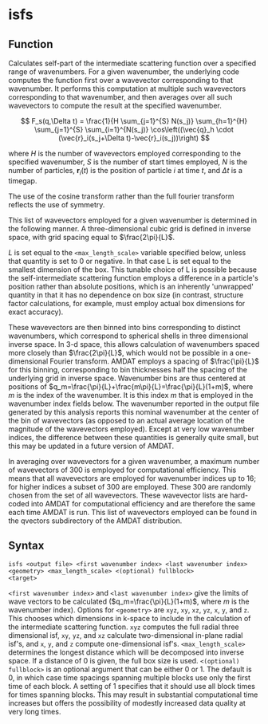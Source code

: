 <h1>isfs</h1>
<h2>Function</h2>

Calculates self-part of the intermediate scattering function over a specified range of wavenumbers.
For a given wavenumber, the underlying code computes the function first over a wavevector corresponding to that wavenumber.
It performs this computation at multiple such wavevectors corresponding to that wavenumber, and then averages over all such wavevectors to compute the result at the specified wavenumber.

$$ F_s(q,\Delta t) = \frac{1}{H \sum_{j=1}^{S} N(s_j)} \sum_{h=1}^{H} \sum_{j=1}^{S} \sum_{i=1}^{N(s_j)} \cos\left((\vec{q}_h \cdot (\vec{r}_i(s_j+\Delta t)-\vec{r}_i(s_j))\right) $$

where $H$ is the number of wavevectors employed corresponding to the specified wavenumber, $S$ is the number of start times employed, $N$ is the number of particles, $\boldsymbol{r}_i(t)$ is the position of particle $i$ at time $t$, and $\Delta t$ is a timegap.


The use of the cosine transform rather than the full fourier transform reflects the use of symmetry.

This list of wavevectors employed for a given wavenumber is determined in the following manner.
A three-dimensional cubic grid is defined in inverse space, with grid spacing equal to $\frac{2\pi}{L}$.


$L$ is set equal to the ``<max_length_scale>`` variable specified below, unless that quantity is set to 0 or negative.
In that case L is set equal to the smallest dimension of the box.
This tunable choice of L is possible because the self-intermediate scattering function employs a difference in a particle's position rather than absolute positions, which is an inherently 'unwrapped' quantity in that it has no dependence on box size (in contrast, structure factor calculations, for example, must employ actual box dimensions for exact accuracy).

These wavevectors are then binned into bins corresponding to distinct wavenumbers, which correspond to spherical shells in three dimensional inverse space.
In 3-d space, this allows calculation of wavenumbers spaced more closely than $\frac{2\pi}{L}$, which would not be possible in a one-dimensional Fourier transform.
 AMDAT employs a spacing of $\frac{\pi}{L}$ for this binning, corresponding to bin thicknesses half the spacing of the underlying grid in inverse space.
Wavenumber bins are thus centered at positions of $q_m=\frac{\pi}{L}+\frac{m\pi}{L}=\frac{\pi}{L}(1+m)$, where $m$ is the index of the wavenumber.
It is this index $m$ that is employed in the wavenumber index fields below.
The wavenumber reported in the output file generated by this analysis reports this nominal wavenumber at the center of the bin of wavevectors (as opposed to an actual average location of the magnitude of the wavevectors employed).
Except at very low wavenumber indices, the difference between these quantities is generally quite small, but this may be updated in a future version of AMDAT.

In averaging over wavevectors for a given wavenumber, a maximum number of wavevectors of 300 is employed for computational efficiency.
This means that all wavevectors are employed for wavenumber indices up to 16; for higher indices a subset of 300 are employed.
These 300 are randomly chosen from the set of all wavevectors.
These wavevector lists are hard-coded into AMDAT for computational efficiency and are therefore the same each time AMDAT is run.
This list of wavevectors employed can be found in the qvectors subdirectory of the AMDAT distribution.

<h2>Syntax</h2>

```
isfs <output file> <first wavenumber index> <last wavenumber index> <geometry> <max_length_scale> <(optional) fullblock>
<target>
```

``<first wavenumber index>`` and ``<last wavenumber index>`` give the limits of wave vectors to be calculated ($q_m=\frac{\pi}{L}(1+m)$, where $m$ is the wavenumber index).
Options for ``<geometry>`` are ``xyz``, ``xy``, ``xz``, ``yz``, ``x``, ``y``, and ``z``.
This chooses which dimensions in k-space to include in the calculation of the intermediate scattering function.
``xyz`` computes the full radial three dimensional isf, ``xy``, ``yz``, and ``xz`` calculate two-dimensional in-plane radial isf's, and ``x``, ``y``, and ``z`` compute one-dimensional isf's.
``<max_length_scale>`` determines the longest distance which will be decomposed into inverse space.
If a distance of 0 is given, the full box size is used.
``<(optional) fullblock>`` is an optional argument that can be either 0 or 1.
The default is 0, in which case time spacings spanning multiple blocks use only the first time of each block.
A setting of 1 specifies that it should use all block times for times spanning blocks.
This may result in substantial computational time increases but offers the possibility of modestly increased data quality at very long times.
